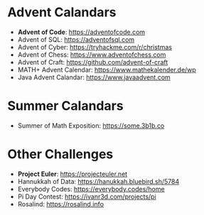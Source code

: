# Advent Calandars
- **Advent of Code**: https://adventofcode.com
- Advent of SQL: https://adventofsql.com
- Advent of Cyber: https://tryhackme.com/r/christmas
- Advent of Chess: https://www.adventofchess.com
- Advent of Craft: https://github.com/advent-of-craft
- MATH+ Advent Calendar: https://www.mathekalender.de/wp
- Java Advent Calandar: https://www.javaadvent.com

# Summer Calandars
- Summer of Math Exposition: https://some.3b1b.co

# Other Challenges
- **Project Euler**: https://projecteuler.net
- Hannukkah of Data: https://hanukkah.bluebird.sh/5784
- Everybody Codes: https://everybody.codes/home
- Pi Day Contest: https://ivanr3d.com/projects/pi
- Rosalind: https://rosalind.info

